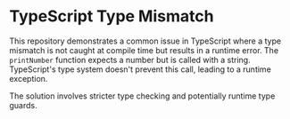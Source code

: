 # TypeScript Type Mismatch

This repository demonstrates a common issue in TypeScript where a type mismatch is not caught at compile time but results in a runtime error. The `printNumber` function expects a number but is called with a string.  TypeScript's type system doesn't prevent this call, leading to a runtime exception.

The solution involves stricter type checking and potentially runtime type guards.